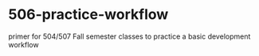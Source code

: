 # 506-practice-workflow
primer for 504/507 Fall semester classes to practice a basic development workflow
